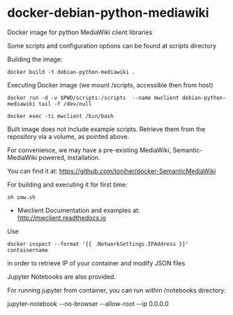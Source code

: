 # docker-debian-python-mediawiki
Docker image for python MediaWiki client libraries

Some scripts and configuration options can be found at scripts directory

Building the image:

	docker build -t debian-python-mediawiki .


Executing Docker image (we mount /scripts, accessible then from host)

	docker run -d -v $PWD/scripts:/scripts  --name mwclient debian-python-mediawiki tail -f /dev/null

	docker exec -ti mwclient /bin/bash

Built image does not include example scripts. Retrieve them from the repository via a volume, as pointed above.


For convenience, we may have a pre-existing MediaWiki, Semantic-MediaWiki powered, installation.

You can find it at: https://github.com/toniher/docker-SemanticMediaWiki

For building and executing it for first time:

    sh smw.sh


* Mwclient Documentation and examples at: http://mwclient.readthedocs.io

Use

    docker inspect --format '{{ .NetworkSettings.IPAddress }}' containername 

in order to retrieve IP of your container and modify JSON files

Jupyter Notebooks are also provided.

For running jupyter from container, you can run within /notebooks directory: 

jupyter-notebook --no-browser --allow-root --ip 0.0.0.0


